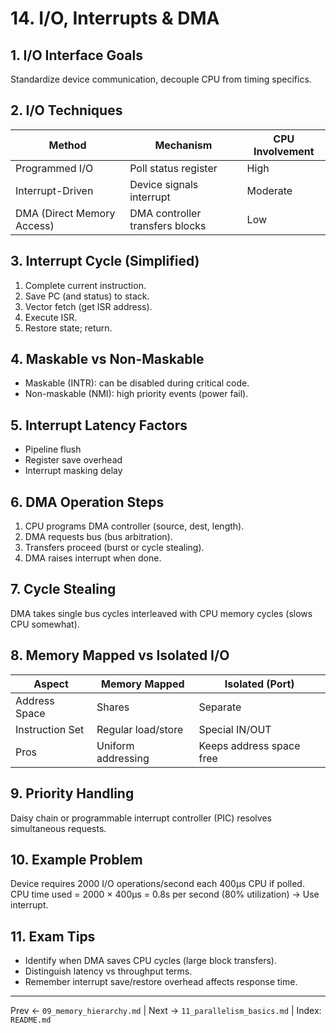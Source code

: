 # 14. I/O, Interrupts & DMA

## 1. I/O Interface Goals
Standardize device communication, decouple CPU from timing specifics.

## 2. I/O Techniques
| Method | Mechanism | CPU Involvement |
|--------|-----------|-----------------|
| Programmed I/O | Poll status register | High |
| Interrupt-Driven | Device signals interrupt | Moderate |
| DMA (Direct Memory Access) | DMA controller transfers blocks | Low |

## 3. Interrupt Cycle (Simplified)
1. Complete current instruction.
2. Save PC (and status) to stack.
3. Vector fetch (get ISR address).
4. Execute ISR.
5. Restore state; return.

## 4. Maskable vs Non-Maskable
- Maskable (INTR): can be disabled during critical code.
- Non-maskable (NMI): high priority events (power fail).

## 5. Interrupt Latency Factors
- Pipeline flush
- Register save overhead
- Interrupt masking delay

## 6. DMA Operation Steps
1. CPU programs DMA controller (source, dest, length).
2. DMA requests bus (bus arbitration).
3. Transfers proceed (burst or cycle stealing).
4. DMA raises interrupt when done.

## 7. Cycle Stealing
DMA takes single bus cycles interleaved with CPU memory cycles (slows CPU somewhat).

## 8. Memory Mapped vs Isolated I/O
| Aspect | Memory Mapped | Isolated (Port) |
|--------|---------------|-----------------|
| Address Space | Shares | Separate |
| Instruction Set | Regular load/store | Special IN/OUT |
| Pros | Uniform addressing | Keeps address space free |

## 9. Priority Handling
Daisy chain or programmable interrupt controller (PIC) resolves simultaneous requests.

## 10. Example Problem
Device requires 2000 I/O operations/second each 400μs CPU if polled.
CPU time used = 2000 × 400μs = 0.8s per second (80% utilization) → Use interrupt.

## 11. Exam Tips
- Identify when DMA saves CPU cycles (large block transfers).
- Distinguish latency vs throughput terms.
- Remember interrupt save/restore overhead affects response time.

---
Prev ← `09_memory_hierarchy.md` | Next → `11_parallelism_basics.md` | Index: `README.md`
